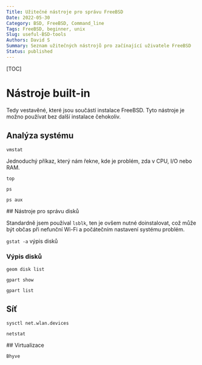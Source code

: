 ```yaml
---
Title: Užitečné nástroje pro správu FreeBSD
Date: 2022-05-30
Category: BSD, FreeBSD, Command_line
Tags: FreeBSD, beginner, unix
Slug: useful-BSD-tools
Authors: David S
Summary: Seznam užitečných nástrojů pro začínající uživatele FreeBSD
Status: published
---
```


[TOC]

# Nástroje built-in
Tedy vestavěné, které jsou součástí instalace FreeBSD. Tyto nástroje
je možno používat bez další instalace čehokoliv.

## Analýza systému

`vmstat`

Jednoduchý příkaz, který nám řekne, kde je problém, zda v CPU, I/O nebo RAM.

`top`

`ps`

`ps aux`

## Nástroje pro správu disků

Standardně jsem používal `lsblk`, ten je ovšem nutné doinstalovat, což může
být občas při nefunční Wi-Fi a počátečním nastavení systému problém.

`gstat -a` výpis disků

### Výpis disků

`geom disk list`

`gpart show`

`gpart list`


## Síť

`sysctl net.wlan.devices`


`netstat`


## Virtualizace

`Bhyve`

